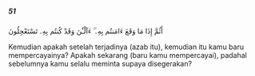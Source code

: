 ##### 51

<span class="ayah">أَثُمَّ إِذَا مَا وَقَعَ ءَامَنتُم بِهِۦٓ ۚ ءَآلْـَٰٔنَ وَقَدْ كُنتُم بِهِۦ تَسْتَعْجِلُونَ</span>

<span class="ayah_translation">Kemudian apakah setelah terjadinya (azab itu), kemudian itu kamu baru mempercayainya? Apakah sekarang (baru kamu mempercayai), padahal sebelumnya kamu selalu meminta supaya disegerakan?</span>
